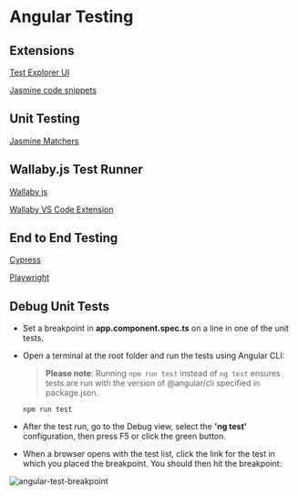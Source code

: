 # Angular Testing

## Extensions

[Test Explorer UI](https://marketplace.visualstudio.com/items?itemName=hbenl.vscode-test-explorer)

[Jasmine code snippets](https://marketplace.visualstudio.com/items?itemName=xabikos.JasmineSnippets)

## Unit Testing

[Jasmine Matchers](https://jasmine.github.io/api/edge/matchers.html)

## Wallaby.js Test Runner

[Wallaby js](https://wallabyjs.com/)

[Wallaby VS Code Extension](https://marketplace.visualstudio.com/items?itemName=WallabyJs.wallaby-vscode)

## End to End Testing

[Cypress](https://www.cypress.io/)

[Playwright](https://playwright.dev/)

## Debug Unit Tests

- Set a breakpoint in **app.component.spec.ts** on a line in one of the unit tests.

- Open a terminal at the root folder and run the tests using Angular CLI:

  > **Please note**: Running `npm run test` instead of `ng test` ensures tests are run with the version of @angular/cli specified in package.json.

  ```
  npm run test
  ```

- After the test run, go to the Debug view, select the **'ng test'** configuration, then press F5 or click the green button.

- When a browser opens with the test list, click the link for the test in which you placed the breakpoint. You should then hit the breakpoint:

![angular-test-breakpoint](https://user-images.githubusercontent.com/2836367/27004448-e5134ff8-4dce-11e7-8145-69de0956dd07.png)